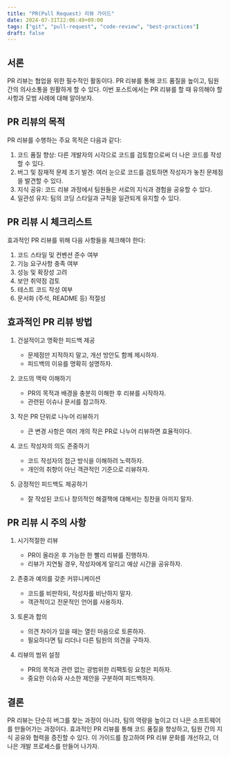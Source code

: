 ```yaml
---
title: "PR(Pull Request) 리뷰 가이드"
date: 2024-07-31T22:06:49+09:00
tags: ["git", "pull-request", "code-review", "best-practices"]
draft: false
---
```


## 서론

PR 리뷰는 협업을 위한 필수적인 활동이다. PR 리뷰를 통해 코드 품질을 높이고, 팀원 간의 의사소통을 원활하게 할 수 있다. 이번 포스트에서는 PR 리뷰를 할 때 유의해야 할 사항과 모범 사례에 대해 알아보자.

## PR 리뷰의 목적

PR 리뷰를 수행하는 주요 목적은 다음과 같다:

1. 코드 품질 향상: 다른 개발자의 시각으로 코드를 검토함으로써 더 나은 코드를 작성할 수 있다.
2. 버그 및 잠재적 문제 조기 발견: 여러 눈으로 코드를 검토하면 작성자가 놓친 문제점을 발견할 수 있다.
3. 지식 공유: 코드 리뷰 과정에서 팀원들은 서로의 지식과 경험을 공유할 수 있다.
4. 일관성 유지: 팀의 코딩 스타일과 규칙을 일관되게 유지할 수 있다.

## PR 리뷰 시 체크리스트

효과적인 PR 리뷰를 위해 다음 사항들을 체크해야 한다:

1. 코드 스타일 및 컨벤션 준수 여부
2. 기능 요구사항 충족 여부
3. 성능 및 확장성 고려
4. 보안 취약점 검토
5. 테스트 코드 작성 여부
6. 문서화 (주석, README 등) 적절성

## 효과적인 PR 리뷰 방법

1. 건설적이고 명확한 피드백 제공

    - 문제점만 지적하지 말고, 개선 방안도 함께 제시하자.
    - 피드백의 이유를 명확히 설명하자.

2. 코드의 맥락 이해하기

    - PR의 목적과 배경을 충분히 이해한 후 리뷰를 시작하자.
    - 관련된 이슈나 문서를 참고하자.

3. 작은 PR 단위로 나누어 리뷰하기

    - 큰 변경 사항은 여러 개의 작은 PR로 나누어 리뷰하면 효율적이다.

4. 코드 작성자의 의도 존중하기

    - 코드 작성자의 접근 방식을 이해하려 노력하자.
    - 개인의 취향이 아닌 객관적인 기준으로 리뷰하자.

5. 긍정적인 피드백도 제공하기
    - 잘 작성된 코드나 창의적인 해결책에 대해서는 칭찬을 아끼지 말자.

## PR 리뷰 시 주의 사항

1. 시기적절한 리뷰

    - PR이 올라온 후 가능한 한 빨리 리뷰를 진행하자.
    - 리뷰가 지연될 경우, 작성자에게 알리고 예상 시간을 공유하자.

2. 존중과 예의를 갖춘 커뮤니케이션

    - 코드를 비판하되, 작성자를 비난하지 말자.
    - 객관적이고 전문적인 언어를 사용하자.

3. 토론과 합의

    - 의견 차이가 있을 때는 열린 마음으로 토론하자.
    - 필요하다면 팀 리더나 다른 팀원의 의견을 구하자.

4. 리뷰의 범위 설정
    - PR의 목적과 관련 없는 광범위한 리팩토링 요청은 피하자.
    - 중요한 이슈와 사소한 제안을 구분하여 피드백하자.

## 결론

PR 리뷰는 단순히 버그를 찾는 과정이 아니라, 팀의 역량을 높이고 더 나은 소프트웨어를 만들어가는 과정이다. 효과적인 PR 리뷰를 통해 코드 품질을 향상하고, 팀원 간의 지식 공유와 협력을 증진할 수 있다. 이 가이드를 참고하여 PR 리뷰 문화를 개선하고, 더 나은 개발 프로세스를 만들어 나가자.
